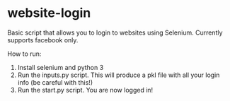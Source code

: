 # website-login
Basic script that allows you to login to websites using Selenium. Currently supports facebook only.

How to run:
1. Install selenium and python 3
2. Run the inputs.py script. This will produce a pkl file with all your login info (be careful with this!)
3. Run the start.py script. You are now logged in!
